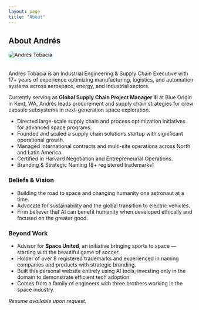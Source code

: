 ```yaml
---
layout: page
title: "About"
---
```


## About Andrés

<div style="display:flex;align-items:center;gap:20px;flex-wrap:wrap;">
  <img src="{{ site.baseurl }}/Andres Tobacia Blue Origin.jpg" alt="Andrés Tobacia" style="max-width:250px;border-radius:8px;box-shadow:0 0 12px rgba(0,255,255,0.3);">
  <div>

Andrés Tobacia is an Industrial Engineering & Supply Chain Executive with 17+ years of experience optimizing manufacturing, logistics, and automation systems across aerospace, energy, and industrial sectors.

Currently serving as **Global Supply Chain Project Manager III** at Blue Origin in Kent, WA, Andrés leads procurement and supply chain strategies for crew capsule subsystems in next-generation space exploration.

- Directed large-scale supply chain and process optimization initiatives for advanced space programs.  
- Founded and scaled a supply chain solutions startup with significant operational growth.  
- Managed international contracts and multi-site operations across North and Latin America.  
- Certified in Harvard Negotiation and Entrepreneurial Operations.
- Branding & Strategic Naming (8+ registered trademarks)

### Beliefs & Vision
- Building the road to space and changing humanity one astronaut at a time.  
- Advocate for sustainability and the global transition to electric vehicles.  
- Firm believer that AI can benefit humanity when developed ethically and focused on the greater good.

### Beyond Work
- Advisor for **Space United**, an initiative bringing sports to space — starting with the beautiful game of soccer.  
- Holder of over 8 registered trademarks and experienced in naming companies and products with strategic branding.  
- Built this personal website entirely using AI tools, investing only in the domain to demonstrate efficient tech adoption.  
- Comes from a family of engineers with three brothers working in the space industry.

_Resume available upon request._
